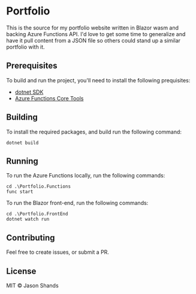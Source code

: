 # Portfolio

This is the source for my portfolio website written in Blazor wasm and backing Azure Functions API. I'd love to get some time to generalize and have it pull content from a JSON file so others could stand up a similar portfolio with it.

## Prerequisites
To build and run the project, you'll need to install the following prequisites:
* [dotnet SDK](https://github.com/dotnet/sdk)
* [Azure Functions Core Tools](https://github.com/Azure/azure-functions-core-tools)

## Building
To install the required packages, and build run the following command:
```
dotnet build
```

## Running
To run the Azure Functions locally, run the following commands:
```
cd .\Portfolio.Functions
func start
```

To run the Blazor front-end, run the following commands:
```
cd .\Portfolio.FrontEnd
dotnet watch run
```

## Contributing

Feel free to create issues, or submit a PR.

## License

MIT © Jason Shands
